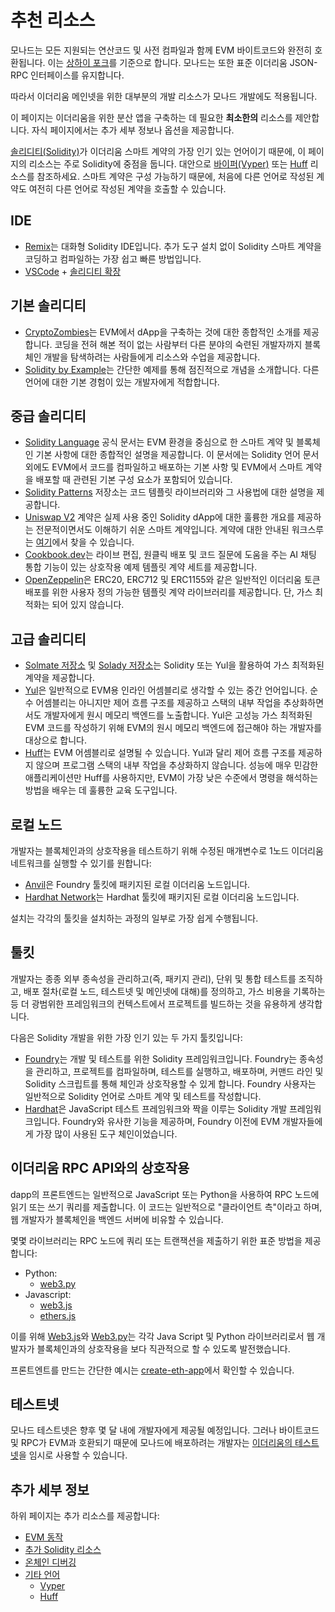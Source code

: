 # 추천 리소스

모나드는 모든 지원되는 연산코드 및 사전 컴파일과 함께 EVM 바이트코드와 완전히 호환됩니다. 이는 [상하이 포크](https://www.evm.codes/?fork=shanghai)를 기준으로 합니다. 모나드는 또한 표준 이더리움 JSON-RPC 인터페이스를 유지합니다.

따라서 이더리움 메인넷을 위한 대부분의 개발 리소스가 모나드 개발에도 적용됩니다.

이 페이지는 이더리움을 위한 분산 앱을 구축하는 데 필요한 **최소한의** 리소스를 제안합니다. 자식 페이지에서는 추가 세부 정보나 옵션을 제공합니다.

[솔리디티(Solidity)](https://docs.soliditylang.org/)가 이더리움 스마트 계약의 가장 인기 있는 언어이기 때문에, 이 페이지의 리소스는 주로 Solidity에 중점을 둡니다. 대안으로 [바이퍼(Vyper)](https://using-monad/developing-on-monad/suggested-resources/other-languages/vyper-resources) 또는 [Huff](https://using-monad/developing-on-monad/suggested-resources/other-languages/huff-resources) 리소스를 참조하세요. 스마트 계약은 구성 가능하기 때문에, 처음에 다른 언어로 작성된 계약도 여전히 다른 언어로 작성된 계약을 호출할 수 있습니다.

## IDE

- [Remix](https://remix.ethereum.org/#lang=en&optimize=false&runs=200&evmVersion=null)는 대화형 Solidity IDE입니다. 추가 도구 설치 없이 Solidity 스마트 계약을 코딩하고 컴파일하는 가장 쉽고 빠른 방법입니다.
- [VSCode](https://code.visualstudio.com/) + [솔리디티 확장](https://marketplace.visualstudio.com/items?itemName=NomicFoundation.hardhat-solidity)

## 기본 솔리디티

- [CryptoZombies](https://cryptozombies.io/en/course)는 EVM에서 dApp을 구축하는 것에 대한 종합적인 소개를 제공합니다. 코딩을 전혀 해본 적이 없는 사람부터 다른 분야의 숙련된 개발자까지 블록체인 개발을 탐색하려는 사람들에게 리소스와 수업을 제공합니다.
- [Solidity by Example](https://solidity-by-example.org/)는 간단한 예제를 통해 점진적으로 개념을 소개합니다. 다른 언어에 대한 기본 경험이 있는 개발자에게 적합합니다.

## 중급 솔리디티

- [Solidity Language](https://docs.soliditylang.org/en/v0.8.21/introduction-to-smart-contracts.html) 공식 문서는 EVM 환경을 중심으로 한 스마트 계약 및 블록체인 기본 사항에 대한 종합적인 설명을 제공합니다. 이 문서에는 Solidity 언어 문서 외에도 EVM에서 코드를 컴파일하고 배포하는 기본 사항 및 EVM에서 스마트 계약을 배포할 때 관련된 기본 구성 요소가 포함되어 있습니다.
- [Solidity Patterns](https://github.com/fravoll/solidity-patterns) 저장소는 코드 템플릿 라이브러리와 그 사용법에 대한 설명을 제공합니다.
- [Uniswap V2](https://github.com/Uniswap/v2-core) 계약은 실제 사용 중인 Solidity dApp에 대한 훌륭한 개요를 제공하는 전문적이면서도 이해하기 쉬운 스마트 계약입니다. 계약에 대한 안내된 워크스루는 [여기](https://ethereum.org/en/developers/tutorials/uniswap-v2-annotated-code/)에서 찾을 수 있습니다.
- [Cookbook.dev](https://www.cookbook.dev/search?q=cookbook&categories=Contracts&sort=popular&filter=&page=1)는 라이브 편집, 원클릭 배포 및 코드 질문에 도움을 주는 AI 채팅 통합 기능이 있는 상호작용 예제 템플릿 계약 세트를 제공합니다.
- [OpenZeppelin](https://www.openzeppelin.com/contracts)은 ERC20, ERC712 및 ERC1155와 같은 일반적인 이더리움 토큰 배포를 위한 사용자 정의 가능한 템플릿 계약 라이브러리를 제공합니다. 단, 가스 최적화는 되어 있지 않습니다.

## 고급 솔리디티

- [Solmate 저장소](https://github.com/transmissions11/solmate) 및 [Solady 저장소](https://github.com/Vectorized/solady/tree/main)는 Solidity 또는 Yul을 활용하여 가스 최적화된 계약을 제공합니다.
- [Yul](https://docs.soliditylang.org/en/latest/yul.html)은 일반적으로 EVM용 인라인 어셈블리로 생각할 수 있는 중간 언어입니다. 순수 어셈블리는 아니지만 제어 흐름 구조를 제공하고 스택의 내부 작업을 추상화하면서도 개발자에게 원시 메모리 백엔드를 노출합니다. Yul은 고성능 가스 최적화된 EVM 코드를 작성하기 위해 EVM의 원시 메모리 백엔드에 접근해야 하는 개발자를 대상으로 합니다.
- [Huff](https://docs.huff.sh/get-started/overview/)는 EVM 어셈블리로 설명될 수 있습니다. Yul과 달리 제어 흐름 구조를 제공하지 않으며 프로그램 스택의 내부 작업을 추상화하지 않습니다. 성능에 매우 민감한 애플리케이션만 Huff를 사용하지만, EVM이 가장 낮은 수준에서 명령을 해석하는 방법을 배우는 데 훌륭한 교육 도구입니다.

## 로컬 노드

개발자는 블록체인과의 상호작용을 테스트하기 위해 수정된 매개변수로 1노드 이더리움 네트워크를 실행할 수 있기를 원합니다:

- [Anvil](https://github.com/foundry-rs/foundry/tree/master/crates/anvil)은 Foundry 툴킷에 패키지된 로컬 이더리움 노드입니다.
- [Hardhat Network](https://hardhat.org/hardhat-network/docs/overview)는 Hardhat 툴킷에 패키지된 로컬 이더리움 노드입니다.

설치는 각각의 툴킷을 설치하는 과정의 일부로 가장 쉽게 수행됩니다. 

## 툴킷

개발자는 종종 외부 종속성을 관리하고(즉, 패키지 관리), 단위 및 통합 테스트를 조직하고, 배포 절차(로컬 노드, 테스트넷 및 메인넷에 대해)를 정의하고, 가스 비용을 기록하는 등 더 광범위한 프레임워크의 컨텍스트에서 프로젝트를 빌드하는 것을 유용하게 생각합니다.

다음은 Solidity 개발을 위한 가장 인기 있는 두 가지 툴킷입니다:

- [Foundry](https://book.getfoundry.sh/)는 개발 및 테스트를 위한 Solidity 프레임워크입니다. Foundry는 종속성을 관리하고, 프로젝트를 컴파일하며, 테스트를 실행하고, 배포하며, 커맨드 라인 및 Solidity 스크립트를 통해 체인과 상호작용할 수 있게 합니다. Foundry 사용자는 일반적으로 Solidity 언어로 스마트 계약 및 테스트를 작성합니다.
- [Hardhat](https://hardhat.org/docs)은 JavaScript 테스트 프레임워크와 짝을 이루는 Solidity 개발 프레임워크입니다. Foundry와 유사한 기능을 제공하며, Foundry 이전에 EVM 개발자들에게 가장 많이 사용된 도구 체인이었습니다.

## 이더리움 RPC API와의 상호작용

dapp의 프론트엔드는 일반적으로 JavaScript 또는 Python을 사용하여 RPC 노드에 읽기 또는 쓰기 쿼리를 제출합니다. 이 코드는 일반적으로 "클라이언트 측"이라고 하며, 웹 개발자가 블록체인을 백엔드 서버에 비유할 수 있습니다.

몇몇 라이브러리는 RPC 노드에 쿼리 또는 트랜잭션을 제출하기 위한 표준 방법을 제공합니다:

- Python:
  - [web3.py](https://web3py.readthedocs.io/en/stable/)
- Javascript:
  - [web3.js](https://web3js.readthedocs.io/)
  - [ethers.js](https://docs.ethers.org/)

이를 위해 [Web3.js](https://web3js.readthedocs.io/en/v1.10.0/getting-started.html)와 [Web3.py](https://web3py.readthedocs.io/en/stable/quickstart.html)는 각각 Java Script 및 Python 라이브러리로서 웹 개발자가 블록체인과의 상호작용을 보다 직관적으로 할 수 있도록 발전했습니다.

프론트엔트를 만드는 간단한 예시는 [create-eth-app](https://github.com/PaulRBerg/create-eth-app)에서 확인할 수 있습니다.

## 테스트넷

모나드 테스트넷은 향후 몇 달 내에 개발자에게 제공될 예정입니다. 그러나 바이트코드 및 RPC가 EVM과 호환되기 때문에 모나드에 배포하려는 개발자는 [이더리움의 테스트넷](https://ethereum.org/en/developers/docs/networks/)을 임시로 사용할 수 있습니다.

## 추가 세부 정보

하위 페이지는 추가 리소스를 제공합니다:

- [EVM 동작](evm_behavior.md)
- [추가 Solidity 리소스](further_solidity_resources.md)
- [온체인 디버깅](debuggin_on_chain.md)
- [기타 언어](other_languages.md)
  - [Vyper](vyper_resources.md)
  - [Huff](huff_resources.md)
